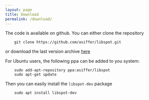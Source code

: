 ```yaml
---
layout: page
title: Download
permalink: /download/
---
```


The code is available on github. You can either clone the repository
```
	git clone https://github.com/asiffer/libspot.git
```
or download the last version archive <a href="https://github.com/asiffer/libspot/archive/master.zip">here</a>

For Ubuntu users, the following ppa can be added to you system:
```
	sudo add-apt-repository ppa:asiffer/libspot
	sudo apt-get update	
```
Then you can easily install the `libspot-dev` package 
```
	sudo apt install libspot-dev 
```
